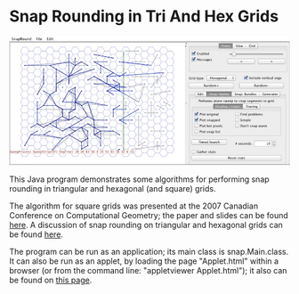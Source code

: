 Snap Rounding in Tri And Hex Grids
===========

![Screen shot.](screenshot.jpg)

This Java program demonstrates some algorithms for performing
snap rounding in triangular and hexagonal (and square) grids.

The algorithm for square grids was presented at the 2007 Canadian Conference
on Computational Geometry; the paper and slides can be found [here](notes/cccg2007).
A discussion of snap rounding on triangular and hexagonal grids
can be found [here](notes/hsnap.pdf).
 
The program can be run as an application; its main class is snap.Main.class.
It can also be run as an applet, by loading the page "Applet.html" within a browser
(or from the command line: "appletviewer Applet.html"); it also can be found 
on [this page](http://www.cs.ubc.ca/~jpsember/sr.html).



